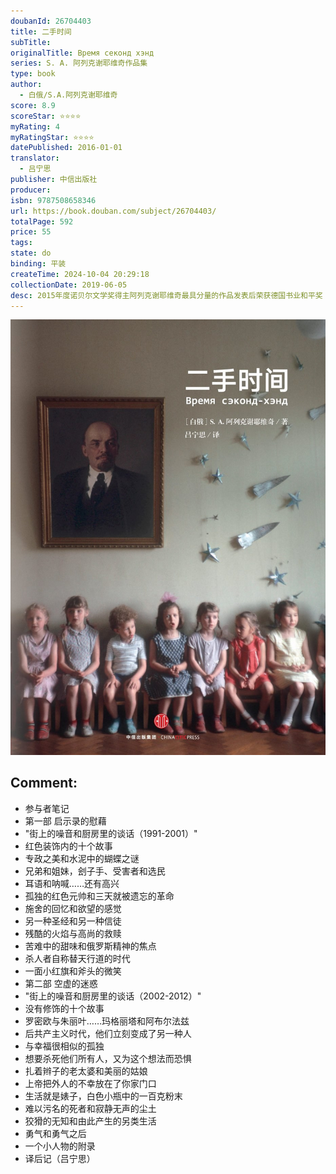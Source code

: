 ```yaml
---
doubanId: 26704403
title: 二手时间
subTitle: 
originalTitle: Время секонд хэнд
series: S. A. 阿列克谢耶维奇作品集
type: book
author: 
  - 白俄/S.A.阿列克谢耶维奇
score: 8.9
scoreStar: ⭐⭐⭐⭐
myRating: 4
myRatingStar: ⭐⭐⭐⭐
datePublished: 2016-01-01
translator: 
  - 吕宁思
publisher: 中信出版社
producer: 
isbn: 9787508658346
url: https://book.douban.com/subject/26704403/
totalPage: 592
price: 55
tags: 
state: do
binding: 平装
createTime: 2024-10-04 20:29:18
collectionDate: 2019-06-05
desc: 2015年度诺贝尔文学奖得主阿列克谢耶维奇最具分量的作品发表后荣获德国书业和平奖（2013）、法国美第契散文奖（2013）、俄罗斯「大书奖」读者票选最佳文学作品（2014）、波兰卡普钦斯基报告文学奖（2015）本书是白俄罗斯著名作家阿列克谢耶维奇最新作品，通过口述采访的形式，展现身处关键历史时刻的普通人的生活。本书讲述了苏联解体后，1991年到2012年二十年间的痛苦的社会转型中，俄罗斯普通人的生活，为梦想破碎付出的代价。在书中，从学者到清洁工，每个人都在重新寻找生活的意义。他们的真实讲述同时从宏观和微观上呈现出一个重大的时代，一个社会的变动，为这一段影响深远的历史赋予了人性的面孔。苏联解体已逾二十年，俄罗斯人重新发现了世界，世界也重新认识了俄罗斯。新一代已经成长起来，他们的梦想已不再关乎梦想，不再像90年代他们的父辈，关心信仰。二十年来，人们...(展开全部)2015年度诺贝尔文学奖得主阿列克谢耶维奇最具分量的作品发表后荣获德国书业和平奖（2013）、法国美第契散文奖（2013）、俄罗斯「大书奖」读者票选最佳文学作品（2014）、波兰卡普钦斯基报告文学奖（2015）本书是白俄罗斯著名作家阿列克谢耶维奇最新作品，通过口述采访的形式，展现身处关键历史时刻的普通人的生活。本书讲述了苏联解体后，1991年到2012年二十年间的痛苦的社会转型中，俄罗斯普通人的生活，为梦想破碎付出的代价。在书中，从学者到清洁工，每个人都在重新寻找生活的意义。他们的真实讲述同时从宏观和微观上呈现出一个重大的时代，一个社会的变动，为这一段影响深远的历史赋予了人性的面孔。苏联解体已逾二十年，俄罗斯人重新发现了世界，世界也重新认识了俄罗斯。新一代已经成长起来，他们的梦想已不再关乎梦想，不再像90年代他们的父辈，关心信仰。二十年来，人们看了崭新的俄罗斯，但她却早已不是任何人曾经梦想过的俄罗斯了。作者追溯了苏联和苏联解体之后的历史过程，让普通的小人物讲述他们自己的故事，从而展现出身处历史的转折，以及人们如何追寻信仰、梦想，如何诉说秘密和恐惧，让人们重新思考什么是“俄罗斯”和“俄罗斯人”，为什么他们无法适应急剧的现代化，为什么再近两百年之后，依然与欧洲相隔。本书分为上下两部分，采访了生长于理想之下的俄罗斯人和今天的俄罗斯人，以及阿塞拜疆等前苏联国家的普通人，呈现他们的生活细节，所感所想。德国媒体盛赞该书撷取的是最为细小的马赛克，却拼出了一幅完整的后苏联时代图景。“一部20世纪后半叶的微观俄国史，笔力直抵普京时代。”S.A.阿列克谢耶维奇（Святлана Аляксандраўна Алексіевіч），记者，散文作家。出生于白俄罗斯，父亲是白俄罗斯人，母亲是乌克兰人。已出版的着作有：《战争的非女性面孔》《最后一个证人》《切尔诺贝利的回忆》等。曾获得德国莱比锡图书奖、法国国家电台“世界见证人”奖、美国国家书评人协会奖、德国书业和平奖、法国美第契文学奖、波兰卡普钦斯基国际报告文学奖等奖项。2015年，因为她的“复调书写，成为我们时代里苦难与勇气的纪念”而荣获诺贝尔文学奖。
---
```


![image](99.Attachments/Files/s28397415.jpg)

Comment: 
---



  - 参与者笔记
  - 第一部 启示录的慰藉
  - "街上的噪音和厨房里的谈话（1991-2001）"
  - 红色装饰内的十个故事
  - 专政之美和水泥中的蝴蝶之谜
  - 兄弟和姐妹，刽子手、受害者和选民
  - 耳语和呐喊……还有高兴
  - 孤独的红色元帅和三天就被遗忘的革命
  - 施舍的回忆和欲望的感觉
  - 另一种圣经和另一种信徒
  - 残酷的火焰与高尚的救赎
  - 苦难中的甜味和俄罗斯精神的焦点
  - 杀人者自称替天行道的时代
  - 一面小红旗和斧头的微笑
  - 第二部 空虚的迷惑
  - "街上的噪音和厨房里的谈话（2002-2012）"
  - 没有修饰的十个故事
  - 罗密欧与朱丽叶……玛格丽塔和阿布尔法兹
  - 后共产主义时代，他们立刻变成了另一种人
  - 与幸福很相似的孤独
  - 想要杀死他们所有人，又为这个想法而恐惧
  - 扎着辫子的老太婆和美丽的姑娘
  - 上帝把外人的不幸放在了你家门口
  - 生活就是婊子，白色小瓶中的一百克粉末
  - 难以污名的死者和寂静无声的尘土
  - 狡猾的无知和由此产生的另类生活
  - 勇气和勇气之后
  - 一个小人物的附录
  - 译后记（吕宁思）
